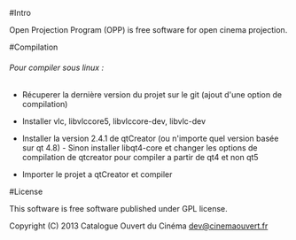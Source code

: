#Intro

Open Projection Program (OPP) is free software for open cinema projection.

#Compilation
###### Pour compiler sous linux : 
   - Récuperer la dernière version du projet sur le git (ajout d'une option de compilation)
   - Installer vlc,   libvlccore5,    libvlccore-dev,     libvlc-dev
   - Installer la version 2.4.1 de qtCreator (ou n'importe quel version basée sur qt 4.8)
    - Sinon installer libqt4-core  et changer les options de compilation de qtcreator pour compiler a partir de qt4 et non qt5              
 
   - Importer le projet a qtCreator et compiler
   

#License

This software is free software published under GPL license.

Copyright (C) 2013 Catalogue Ouvert du Cinéma <dev@cinemaouvert.fr>
